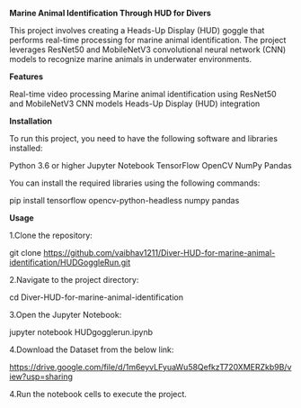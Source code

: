 **Marine Animal Identification Through HUD for Divers**

This project involves creating a Heads-Up Display (HUD) goggle that performs real-time processing for marine animal identification. The project leverages ResNet50 and MobileNetV3 convolutional neural network (CNN) models to recognize marine animals in underwater environments.

**Features**

Real-time video processing
Marine animal identification using ResNet50 and MobileNetV3 CNN models
Heads-Up Display (HUD) integration


**Installation**

To run this project, you need to have the following software and libraries installed:

Python 3.6 or higher
Jupyter Notebook
TensorFlow
OpenCV
NumPy
Pandas

You can install the required libraries using the following commands:

pip install tensorflow opencv-python-headless numpy pandas

**Usage**

1.Clone the repository:

git clone https://github.com/vaibhav1211/Diver-HUD-for-marine-animal-identification/HUDGoggleRun.git

2.Navigate to the project directory:

cd Diver-HUD-for-marine-animal-identification

3.Open the Jupyter Notebook:

jupyter notebook HUDgogglerun.ipynb

4.Download the Dataset from the below link:

https://drive.google.com/file/d/1m6eyvLFyuaWu58QefkzT720XMERZkb9B/view?usp=sharing

4.Run the notebook cells to execute the project.
